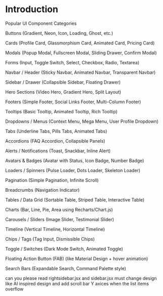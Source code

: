 # Introduction
Popular UI Component Categories

Buttons (Gradient, Neon, Icon, Loading, Ghost, etc.)

Cards (Profile Card, Glassmorphism Card, Animated Card, Pricing Card)

Modals (Popup Modal, Fullscreen Modal, Sliding Drawer, Confirm Modal)

Forms (Input, Toggle Switch, Select, Checkbox, Radio, Textarea)

Navbar / Header (Sticky Navbar, Animated Navbar, Transparent Navbar)

Sidebar / Drawer (Collapsible Sidebar, Floating Drawer)

Hero Sections (Video Hero, Gradient Hero, Split Layout)

Footers (Simple Footer, Social Links Footer, Multi-Column Footer)

Tooltips (Basic Tooltip, Animated Tooltip, Rich Tooltip)

Dropdowns / Menus (Context Menu, Mega Menu, User Profile Dropdown)

Tabs (Underline Tabs, Pills Tabs, Animated Tabs)

Accordions (FAQ Accordion, Collapsible Panels)

Alerts / Notifications (Toast, Snackbar, Inline Alert)

Avatars & Badges (Avatar with Status, Icon Badge, Number Badge)

Loaders / Spinners (Pulse Loader, Dots Loader, Skeleton Loader)

Pagination (Simple Pagination, Infinite Scroll)

Breadcrumbs (Navigation Indicator)

Tables / Data Grid (Sortable Table, Striped Table, Interactive Table)

Charts (Bar, Line, Pie, Area using Recharts/Chart.js)

Carousels / Sliders (Image Slider, Testimonial Slider)

Timeline (Vertical Timeline, Horizontal Timeline)

Chips / Tags (Tag Input, Dismissible Chips)

Toggle / Switches (Dark Mode Switch, Animated Toggle)

Floating Action Button (FAB) (like Material Design + hover animation)

Search Bars (Expandable Search, Command Palette style)

can you please read rightsidebar.jsx and sidebar.jsx must change design like AI inspired design and add scroll bar Y axices when the list items overflow
